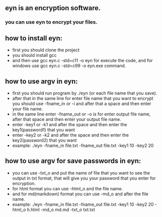 ## eyn is an encryption software.
### you can use eyn to encrypt your files.

## how to install eyn:
* first you should clone the project
* you should install gcc
* and then use gcc eyn.c -std=c11 -o eyn for execute the code, and for windows use gcc eyn.c -std=c99 -o eyn.exe command.

## how to use argv in eyn:
* first you should run program by ./eyn (or each file name that you save).
* after that in the same line for enter file name that you want to encrypt you should use -fname_in or -i and after that a space and then enter your file name.
* in the same line enter -fname_out or -o is for enter output file name, after that space and then enter your output file name.
* enter -key1 or -k1 and after the space and then enter the key1(password1) that you want
* enter -key2 or -k2 and after the space and then enter the key2(password2) that you want
* example: ./eyn -fname_in file.txt -fname_out file.txt -key1 10 -key2 20

## how to use argv for save passwords in eyn:
* you can use -txt_o and put the name of file that you want to see the output in txt format, that will give you your password that you enter for encryption.
* for html format you can use -html_o and the file name.
* and for md(markdown) format you can use -md_o and after the file name.
* example: ./eyn -fname_in file.txt -fname_out file.txt -key1 10 -key2 20 -html_o h.html -md_o md.md -txt_o txt.txt
